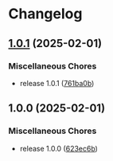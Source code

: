 # Changelog

## [1.0.1](https://github.com/untrustedmodders/plugify-module-cpp/compare/v1.0.0...v1.0.1) (2025-02-01)


### Miscellaneous Chores

* release 1.0.1 ([761ba0b](https://github.com/untrustedmodders/plugify-module-cpp/commit/761ba0b5f4af2ebf869ce61592e91e26b63696d4))

## 1.0.0 (2025-02-01)


### Miscellaneous Chores

* release 1.0.0 ([623ec6b](https://github.com/untrustedmodders/plugify-module-cpp/commit/623ec6ba7796f45fe259cd2a822b538bd71d3fc9))

